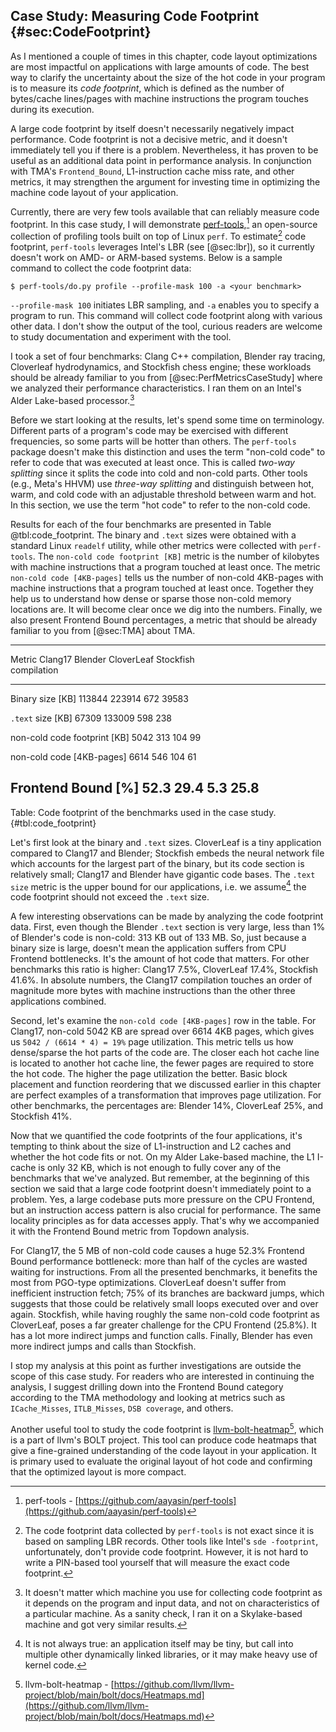 ## Case Study: Measuring Code Footprint {#sec:CodeFootprint}

As I mentioned a couple of times in this chapter, code layout optimizations are most impactful on applications with large amounts of code. The best way to clarify the uncertainty about the size of the hot code in your program is to measure its *code footprint*, which is defined as the number of bytes/cache lines/pages with machine instructions the program touches during its execution.

A large code footprint by itself doesn't necessarily negatively impact performance. Code footprint is not a decisive metric, and it doesn't immediately tell you if there is a problem. Nevertheless, it has proven to be useful as an additional data point in performance analysis. In conjunction with TMA's `Frontend_Bound`, L1-instruction cache miss rate, and other metrics, it may strengthen the argument for investing time in optimizing the machine code layout of your application.

Currently, there are very few tools available that can reliably measure code footprint. In this case study, I will demonstrate [perf-tools](https://github.com/aayasin/perf-tools),[^1] an open-source collection of profiling tools built on top of Linux `perf`. To estimate[^2] code footprint, `perf-tools` leverages Intel's LBR (see [@sec:lbr]), so it currently doesn't work on AMD- or ARM-based systems. Below is a sample command to collect the code footprint data:

```
$ perf-tools/do.py profile --profile-mask 100 -a <your benchmark>
```

`--profile-mask 100` initiates LBR sampling, and `-a` enables you to specify a program to run. This command will collect code footprint along with various other data. I don't show the output of the tool, curious readers are welcome to study documentation and experiment with the tool.

I took a set of four benchmarks: Clang C++ compilation, Blender ray tracing, Cloverleaf hydrodynamics, and Stockfish chess engine; these workloads should be already familiar to you from [@sec:PerfMetricsCaseStudy] where we analyzed their performance characteristics. I ran them on an Intel's Alder Lake-based processor.[^5]

Before we start looking at the results, let's spend some time on terminology. Different parts of a program's code may be exercised with different frequencies, so some parts will be hotter than others. The `perf-tools` package doesn't make this distinction and uses the term "non-cold code" to refer to code that was executed at least once. This is called *two-way splitting* since it splits the code into cold and non-cold parts. Other tools (e.g., Meta's HHVM) use *three-way splitting* and distinguish between hot, warm, and cold code with an adjustable threshold between warm and hot. In this section, we use the term "hot code" to refer to the non-cold code.

Results for each of the four benchmarks are presented in Table @tbl:code_footprint. The binary and `.text` sizes were obtained with a standard Linux `readelf` utility, while other metrics were collected with `perf-tools`. The `non-cold code footprint [KB]` metric is the number of kilobytes with machine instructions that a program touched at least once. The metric `non-cold code [4KB-pages]` tells us the number of non-cold 4KB-pages with machine instructions that a program touched at least once. Together they help us to understand how dense or sparse those non-cold memory locations are. It will become clear once we dig into the numbers. Finally, we also present Frontend Bound percentages, a metric that should be already familiar to you from [@sec:TMA] about TMA.

--------------------------------------------------------------------------------
Metric                                  Clang17   Blender  CloverLeaf  Stockfish      
                                    compilation                                
----------------------------------- ----------- --------- ----------- ----------
Binary size [KB]                         113844    223914         672      39583

`.text` size [KB]                         67309    133009         598        238

non-cold code footprint [KB]               5042       313         104         99

non-cold code [4KB-pages]                  6614       546         104         61

Frontend Bound [%]                         52.3      29.4         5.3       25.8
--------------------------------------------------------------------------------

Table: Code footprint of the benchmarks used in the case study. {#tbl:code_footprint}

Let's first look at the binary and `.text` sizes. CloverLeaf is a tiny application compared to Clang17 and Blender; Stockfish embeds the neural network file which accounts for the largest part of the binary, but its code section is relatively small; Clang17 and Blender have gigantic code bases. The `.text size` metric is the upper bound for our applications, i.e. we assume[^3] the code footprint should not exceed the `.text` size.

A few interesting observations can be made by analyzing the code footprint data. First, even though the Blender `.text` section is very large, less than 1% of Blender's code is non-cold: 313 KB out of 133 MB. So, just because a binary size is large, doesn't mean the application suffers from CPU Frontend bottlenecks. It's the amount of hot code that matters. For other benchmarks this ratio is higher: Clang17 7.5%, CloverLeaf 17.4%, Stockfish 41.6%. In absolute numbers, the Clang17 compilation touches an order of magnitude more bytes with machine instructions than the other three applications combined.

Second, let's examine the `non-cold code [4KB-pages]` row in the table. For Clang17, non-cold 5042 KB are spread over 6614 4KB pages, which gives us `5042 / (6614 * 4) = 19%` page utilization. This metric tells us how dense/sparse the hot parts of the code are. The closer each hot cache line is located to another hot cache line, the fewer pages are required to store the hot code. The higher the page utilization the better. Basic block placement and function reordering that we discussed earlier in this chapter are perfect examples of a transformation that improves page utilization. For other benchmarks, the percentages are: Blender 14%, CloverLeaf 25%, and Stockfish 41%. 

Now that we quantified the code footprints of the four applications, it's tempting to think about the size of L1-instruction and L2 caches and whether the hot code fits or not. On my Alder Lake-based machine, the L1 I-cache is only 32 KB, which is not enough to fully cover any of the benchmarks that we've analyzed. But remember, at the beginning of this section we said that a large code footprint doesn't immediately point to a problem. Yes, a large codebase puts more pressure on the CPU Frontend, but an instruction access pattern is also crucial for performance. The same locality principles as for data accesses apply. That's why we accompanied it with the Frontend Bound metric from Topdown analysis. 

For Clang17, the 5 MB of non-cold code causes a huge 52.3% Frontend Bound performance bottleneck: more than half of the cycles are wasted waiting for instructions. From all the presented benchmarks, it benefits the most from PGO-type optimizations. CloverLeaf doesn't suffer from inefficient instruction fetch; 75% of its branches are backward jumps, which suggests that those could be relatively small loops executed over and over again. Stockfish, while having roughly the same non-cold code footprint as CloverLeaf, poses a far greater challenge for the CPU Frontend (25.8%). It has a lot more indirect jumps and function calls. Finally, Blender has even more indirect jumps and calls than Stockfish. 

I stop my analysis at this point as further investigations are outside the scope of this case study. For readers who are interested in continuing the analysis, I suggest drilling down into the Frontend Bound category according to the TMA methodology and looking at metrics such as `ICache_Misses`, `ITLB_Misses`, `DSB coverage`, and others.

Another useful tool to study the code footprint is [llvm-bolt-heatmap](https://github.com/llvm/llvm-project/blob/main/bolt/docs/Heatmaps.md)[^4], which is a part of llvm's BOLT project. This tool can produce code heatmaps that give a fine-grained understanding of the code layout in your application. It is primary used to evaluate the original layout of hot code and confirming that the optimized layout is more compact.

[^1]: perf-tools - [https://github.com/aayasin/perf-tools](https://github.com/aayasin/perf-tools)
[^2]: The code footprint data collected by `perf-tools` is not exact since it is based on sampling LBR records. Other tools like Intel's `sde -footprint`, unfortunately, don't provide code footprint. However, it is not hard to write a PIN-based tool yourself that will measure the exact code footprint.
[^3]: It is not always true: an application itself may be tiny, but call into multiple other dynamically linked libraries, or it may make heavy use of kernel code.
[^4]: llvm-bolt-heatmap - [https://github.com/llvm/llvm-project/blob/main/bolt/docs/Heatmaps.md](https://github.com/llvm/llvm-project/blob/main/bolt/docs/Heatmaps.md)
[^5]: It doesn't matter which machine you use for collecting code footprint as it depends on the program and input data, and not on characteristics of a particular machine. As a sanity check, I ran it on a Skylake-based machine and got very similar results.